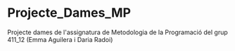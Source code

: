 # Projecte_Dames_MP
Projecte dames de l'assignatura de Metodologia de la Programació del grup 411_12 (Emma Aguilera i Daria Radoi)
